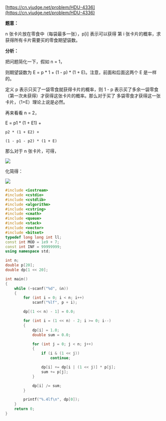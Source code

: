 [https://cn.vjudge.net/problem/HDU-4336](https://cn.vjudge.net/problem/HDU-4336)

**题意：**

n 张卡片放在零食中（每袋最多一张），p[i] 表示可以获得 第 i 张卡片的概率，求获得所有卡片需要买的零食期望袋数。

**分析：**

把问题简化一下，假如 n = 1，

则期望袋数为 E = p * 1 + (1 - p) * (1 + E)。注意，前面和后面这两个 E 是一样的。

定义 p 表示只买了一袋零食就获得卡片的概率，则 1 - p 表示买了多余一袋零食（第一次未获得）才获得这张卡片的概率。那么对于买了
多袋零食才获得这一张卡片，（1+E）理论上说是必然。

再来看看 n = 2，

E = p1 * (1 + E1) +

    p2 * (1 + E2) +
    
    (1 - p1 - p2) * (1 + E)

那么对于 n 张卡片，可得，

![](https://github.com/Hapoa/Accepted/blob/master/images/5.gif)

化简得：

![](https://github.com/Hapoa/Accepted/blob/master/images/6.gif)

```c++
#include <iostream>
#include <cstdio>
#include <cstdlib>
#include <algorithm>
#include <cstring>
#include <cmath>
#include <queue>
#include <stack>
#include <vector>
#include <bitset>
typedef long long int ll;
const int MOD = 1e9 + 7;
const int INF = 99999999;
using namespace std;

int n;
double p[20];
double dp[1 << 20];

int main()
{
	while (~scanf("%d", &n))
	{
		for (int i = 0; i < n; i++)
			scanf("%lf", p + i);

		dp[(1 << n) - 1] = 0.0;

		for (int i = (1 << n) - 2; i >= 0; i--)
		{
			dp[i] = 1.0;
			double sum = 0.0;

			for (int j = 0; j < n; j++)
			{
				if (i & (1 << j))
					continue;

				dp[i] += dp[i | (1 << j)] * p[j];
				sum += p[j];
			}

			dp[i] /= sum;
		}

		printf("%.4lf\n", dp[0]);
	}
	return 0;
}
```

